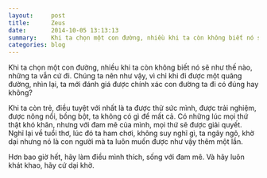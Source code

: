 ```yaml
---
layout:     post
title:      Zeus
date:       2014-10-05 13:13:13
summary:    Khi ta chọn một con đường, nhiều khi ta còn không biết nó sẽ như thế nào, những ta vẫn cứ đi. Chúng ta nên như vậy, vì chỉ khi đi được một quãng đường, nhìn lại, ta mới đánh giá được chính xác con đường ta đi có đúng hay không?
categories: blog
---
```


Khi ta chọn một con đường, nhiều khi ta còn không biết nó sẽ như thế nào, những ta vẫn cứ đi. Chúng ta nên như vậy, vì chỉ khi đi được một quãng đường, nhìn lại, ta mới đánh giá được chính xác con đường ta đi có đúng hay không?

Khi ta còn trẻ, điều tuyệt với nhất là ta được thử sức mình, được trải nghiệm, được nông nổi, bồng bột, ta không có gì để mất cả. Có những lúc mọi thứ thật khó khăn, nhưng với đam mê của mình, mọi thứ sẽ được giải quyết. Nghĩ lại về tuổi thơ, lúc đó ta ham chơi, không suy nghĩ gì, ta ngây ngô, khờ dại nhưng nó là con người mà ta luôn muốn được như vậy thêm một lần.

Hơn bao giờ hết, hãy làm điều mình thích, sống với đam mê. Và hãy luôn khát khao, hãy cứ dại khờ.

